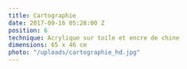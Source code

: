 ```yaml
---
title: Cartographie
date: 2017-09-16 05:28:00 Z
position: 6
technique: Acrylique sur toile et encre de chine
dimensions: 65 x 46 cm
photo: "/uploads/cartographie_hd.jpg"
---
```


